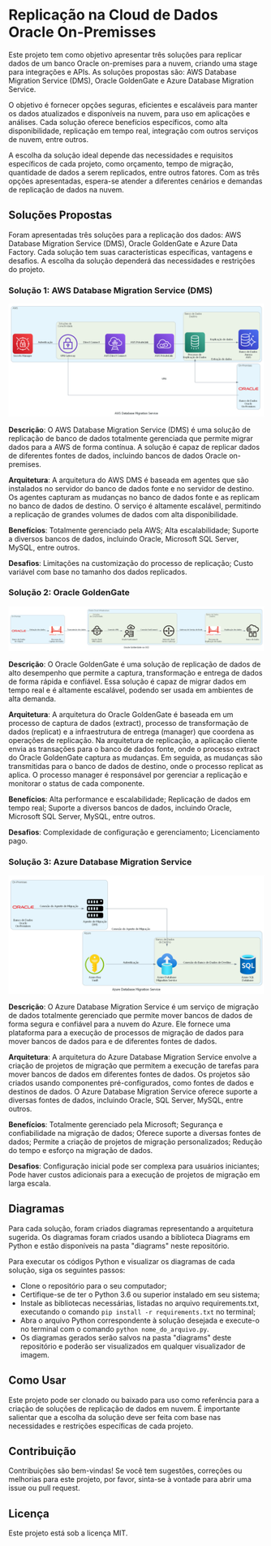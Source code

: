 # Replicação na Cloud de Dados Oracle On-Premisses
Este projeto tem como objetivo apresentar três soluções para replicar dados de um banco Oracle on-premises para a nuvem, criando uma stage para integrações e APIs. As soluções propostas são: AWS Database Migration Service (DMS), Oracle GoldenGate e Azure Database Migration Service.

O objetivo é fornecer opções seguras, eficientes e escaláveis para manter os dados atualizados e disponíveis na nuvem, para uso em aplicações e análises. Cada solução oferece benefícios específicos, como alta disponibilidade, replicação em tempo real, integração com outros serviços de nuvem, entre outros.

A escolha da solução ideal depende das necessidades e requisitos específicos de cada projeto, como orçamento, tempo de migração, quantidade de dados a serem replicados, entre outros fatores. Com as três opções apresentadas, espera-se atender a diferentes cenários e demandas de replicação de dados na nuvem.

## Soluções Propostas
Foram apresentadas três soluções para a replicação dos dados: AWS Database Migration Service (DMS), Oracle GoldenGate e Azure Data Factory. Cada solução tem suas características específicas, vantagens e desafios. A escolha da solução dependerá das necessidades e restrições do projeto.

### Solução 1: AWS Database Migration Service (DMS)

![Arquitetura sugerida](./scr/diagrams/aws_database_migration_service.png)

**Descrição**:
O AWS Database Migration Service (DMS) é uma solução de replicação de banco de dados totalmente gerenciada que permite migrar dados para a AWS de forma contínua. A solução é capaz de replicar dados de diferentes fontes de dados, incluindo bancos de dados Oracle on-premises.

**Arquitetura**:
A arquitetura do AWS DMS é baseada em agentes que são instalados no servidor do banco de dados fonte e no servidor de destino. Os agentes capturam as mudanças no banco de dados fonte e as replicam no banco de dados de destino. O serviço é altamente escalável, permitindo a replicação de grandes volumes de dados com alta disponibilidade.

**Benefícios**:
Totalmente gerenciado pela AWS;
Alta escalabilidade;
Suporte a diversos bancos de dados, incluindo Oracle, Microsoft SQL Server, MySQL, entre outros.

**Desafios**:
Limitações na customização do processo de replicação;
Custo variável com base no tamanho dos dados replicados.

### Solução 2: Oracle GoldenGate

![Arquitetura sugerida](./scr/diagrams/oracle_goldengate_na_oci.png)

**Descrição**:
O Oracle GoldenGate é uma solução de replicação de dados de alto desempenho que permite a captura, transformação e entrega de dados de forma rápida e confiável. Essa solução é capaz de migrar dados em tempo real e é altamente escalável, podendo ser usada em ambientes de alta demanda.

**Arquitetura**:
A arquitetura do Oracle GoldenGate é baseada em um processo de captura de dados (extract), processo de transformação de dados (replicat) e a infraestrutura de entrega (manager) que coordena as operações de replicação. Na arquitetura de replicação, a aplicação cliente envia as transações para o banco de dados fonte, onde o processo extract do Oracle GoldenGate captura as mudanças. Em seguida, as mudanças são transmitidas para o banco de dados de destino, onde o processo replicat as aplica. O processo manager é responsável por gerenciar a replicação e monitorar o status de cada componente.

**Benefícios**:
Alta performance e escalabilidade;
Replicação de dados em tempo real;
Suporte a diversos bancos de dados, incluindo Oracle, Microsoft SQL Server, MySQL, entre outros.

**Desafios**:
Complexidade de configuração e gerenciamento;
Licenciamento pago.

### Solução 3: Azure Database Migration Service

![Arquitetura sugerida](./scr/diagrams/azure_database_migration_service.png)

**Descrição**:
O Azure Database Migration Service é um serviço de migração de dados totalmente gerenciado que permite mover bancos de dados de forma segura e confiável para a nuvem do Azure. Ele fornece uma plataforma para a execução de processos de migração de dados para mover bancos de dados para e de diferentes fontes de dados.

**Arquitetura**:
A arquitetura do Azure Database Migration Service envolve a criação de projetos de migração que permitem a execução de tarefas para mover bancos de dados em diferentes fontes de dados. Os projetos são criados usando componentes pré-configurados, como fontes de dados e destinos de dados. O Azure Database Migration Service oferece suporte a diversas fontes de dados, incluindo Oracle, SQL Server, MySQL, entre outros.

**Benefícios**:
Totalmente gerenciado pela Microsoft;
Segurança e confiabilidade na migração de dados;
Oferece suporte a diversas fontes de dados;
Permite a criação de projetos de migração personalizados;
Redução do tempo e esforço na migração de dados.

**Desafios**:
Configuração inicial pode ser complexa para usuários iniciantes;
Pode haver custos adicionais para a execução de projetos de migração em larga escala.

## Diagramas
Para cada solução, foram criados diagramas representando a arquitetura sugerida. Os diagramas foram criados usando a biblioteca Diagrams em Python e estão disponíveis na pasta "diagrams" neste repositório.

Para executar os códigos Python e visualizar os diagramas de cada solução, siga os seguintes passos:

- Clone o repositório para o seu computador;
- Certifique-se de ter o Python 3.6 ou superior instalado em seu sistema;
- Instale as bibliotecas necessárias, listadas no arquivo requirements.txt, executando o comando `pip install -r requirements.txt` no terminal;
- Abra o arquivo Python correspondente à solução desejada e execute-o no terminal com o comando `python nome_do_arquivo.py`.
- Os diagramas gerados serão salvos na pasta "diagrams" deste repositório e poderão ser visualizados em qualquer visualizador de imagem.

## Como Usar
Este projeto pode ser clonado ou baixado para uso como referência para a criação de soluções de replicação de dados em nuvem. É importante salientar que a escolha da solução deve ser feita com base nas necessidades e restrições específicas de cada projeto.

## Contribuição
Contribuições são bem-vindas! Se você tem sugestões, correções ou melhorias para este projeto, por favor, sinta-se à vontade para abrir uma issue ou pull request.

## Licença
Este projeto está sob a licença MIT.
